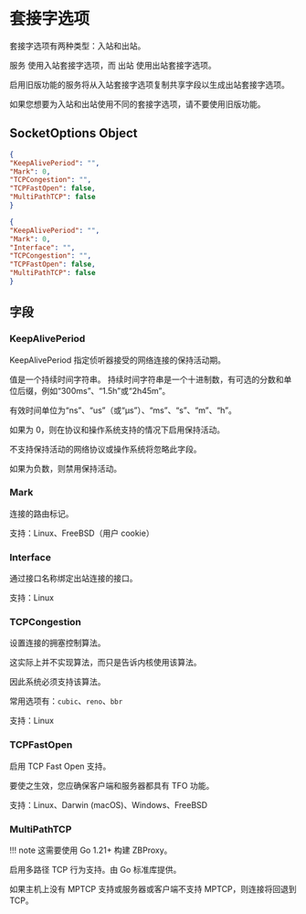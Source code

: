 # 套接字选项

套接字选项有两种类型：入站和出站。

服务 使用入站套接字选​​项，而 出站 使用出站套接字选​​项。

启用旧版功能的服务将从入站套接字选​​项复制共享字段以生成出站套接字选​​项。

如果您想要为入站和出站使用不同的套接字选项，请不要使用旧版功能。

## SocketOptions Object

```json title="InboundSocketOptions"
{
"KeepAlivePeriod": "",
"Mark": 0,
"TCPCongestion": "",
"TCPFastOpen": false,
"MultiPathTCP": false
}
```

```json title="OutboundSocketOptions"
{
"KeepAlivePeriod": "",
"Mark": 0,
"Interface": "",
"TCPCongestion": "",
"TCPFastOpen": false,
"MultiPathTCP": false
}
```

## 字段

### KeepAlivePeriod

KeepAlivePeriod 指定侦听器接受的网络连接的保持活动期。

值是一个持续时间字符串。
持续时间字符串是一个十进制数，有可选的分数和单位后缀，例如“300ms”、“1.5h”或“2h45m”。

有效时间单位为“ns”、“us”（或“µs”）、“ms”、“s”、“m”、“h”。

如果为 0，则在协议和操作系统支持的情况下启用保持活动。

不支持保持活动的网络协议或操作系统将忽略此字段。

如果为负数，则禁用保持活动。

### Mark

连接的路由标记。

支持：Linux、FreeBSD（用户 cookie）

### Interface

通过接口名称绑定出站连接的接口。

支持：Linux

### TCPCongestion

设置连接的拥塞控制算法。

这实际上并不实现算法，而只是告诉内核使用该算法。

因此系统必须支持该算法。

常用选项有：`cubic`、`reno`、`bbr`

支持：Linux

### TCPFastOpen

启用 TCP Fast Open 支持。

要使之生效，您应确保客户端和服务器都具有 TFO 功能。

支持：Linux、Darwin (macOS)、Windows、FreeBSD

### MultiPathTCP

!!! note
    这需要使用 Go 1.21+ 构建 ZBProxy。

启用多路径 TCP 行为支持。由 Go 标准库提供。

如果主机上没有 MPTCP 支持或服务器或客户端不支持 MPTCP，则连接将回退到 TCP。
